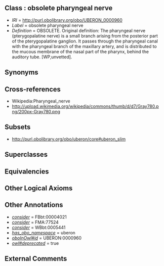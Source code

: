 
## Class : obsolete pharyngeal nerve

 * *IRI* = http://purl.obolibrary.org/obo/UBERON_0000960
 * *Label* = obsolete pharyngeal nerve
 * *Definition* = OBSOLETE. Original definition: The pharyngeal nerve (pterygopalatine nerve) is a small branch arising from the posterior part of the pterygopalatine ganglion. It passes through the pharyngeal canal with the pharyngeal branch of the maxillary artery, and is distributed to the mucous membrane of the nasal part of the pharynx, behind the auditory tube. [WP,unvetted].

## Synonyms


## Cross-references

 * Wikipedia:Pharyngeal_nerve
 * http://upload.wikimedia.org/wikipedia/commons/thumb/d/d7/Gray780.png/200px-Gray780.png

## Subsets

 * http://purl.obolibrary.org/obo/uberon/core#uberon_slim

## Superclasses


## Equivalencies


## Other Logical Axioms


## Other Annotations

 * *[consider](../../er/oboInOwl#consider.md)* = FBbt:00004021
 * *[consider](../../er/oboInOwl#consider.md)* = FMA:77524
 * *[consider](../../er/oboInOwl#consider.md)* = WBbt:0005441
 * *[has_obo_namespace](../../ce/oboInOwl#hasOBONamespace.md)* = uberon
 * *[oboInOwl#id](../../id/oboInOwl#id.md)* = UBERON:0000960
 * *[owl#deprecated](../../ed/owl#deprecated.md)* = true

## External Comments


